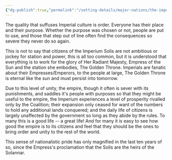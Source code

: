 ```yaml
---
{"dg-publish":true,"permalink":"/setting-details/major-nations/the-imperium-solis/imperium-solis/"}
---
```



The quality that suffuses Imperial culture is order. Everyone has their place and their purpose. Whether the purpose was chosen or not, people are put to use, and those that step out of line often find the consequences so severe they never do so again. 

This is not to say that citizens of the Imperium Solis are not ambitious or jockey for station and power, this is all too common, but it is understood that everything is to work for the glory of Her Radiant Majesty, Empress of the Sun and the station she embodies, The Golden Throne. Imperials are fanatic about their Empresses/Emperors, to the people at large, The Golden Throne is eternal like the sun and must persist into tomorrow. 

Due to this level of unity, the empire, though it often is sever with its punishments, and saddles it's people with purposes so that they might be useful to the empire, the Imperium experiences a level of prosperity rivalled only by the Coalition; their expansion only ceased for want of the numbers to hold any additional lands conquered; and the daily life of citizens is largely unaffected by the government so long as they abide by the rules. To many this is a good life -- a great life! And for many it is easy to see how good the empire is to its citizens and feel that they should be the ones to bring order and unity to the rest of the world.

This sense of nationalistic pride has only magnified in the last ten years of so, since the Empress's proclamation that the Solis are the heirs of the Solannar. 